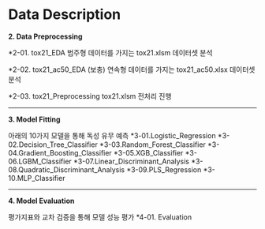 # Data Description

**2. Data Preprocessing**

*2-01. tox21_EDA
범주형 데이터를 가지는 tox21.xlsm 데이터셋 분석

*2-02. tox21_ac50_EDA
(보충) 연속형 데이터를 가지는 tox21_ac50.xlsx 데이터셋 분석

*2-03. tox21_Preprocessing
tox21.xlsm 전처리 진행

---

**3. Model Fitting**


아래의 10가지 모델을 통해 독성 유무 예측
*3-01.Logistic_Regression
*3-02.Decision_Tree_Classifier
*3-03.Random_Forest_Classifier 
*3-04.Gradient_Boosting_Classifier 
*3-05.XGB_Classifier
*3-06.LGBM_Classifier
*3-07.Linear_Discriminant_Analysis
*3-08.Quadratic_Discriminant_Analysis
*3-09.PLS_Regression
*3-10.MLP_Classifier

---

**4. Model Evaluation**


평가지표와 교차 검증을 통해 모델 성능 평가
*4-01. Evaluation
